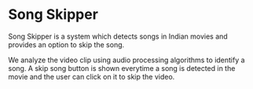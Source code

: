 # Song Skipper 

Song Skipper is a system which detects songs in Indian movies and provides an option to skip the song. 

We analyze the video clip using audio processing algorithms to identify a song. A skip song button is shown everytime a song is detected in the movie and the user can click on it to skip the video. 
